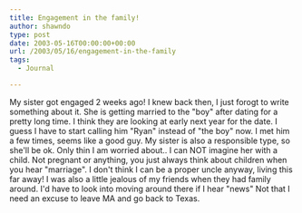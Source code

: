 ```yaml
---
title: Engagement in the family!
author: shawndo
type: post
date: 2003-05-16T00:00:00+00:00
url: /2003/05/16/engagement-in-the-family
tags:
  - Journal

---
```

My sister got engaged 2 weeks ago! I knew back then, I just forogt to write something about it. She is getting married to the "boy" after dating for a pretty long time. I think they are looking at early next year for the date. I guess I have to start calling him "Ryan" instead of "the boy" now. I met him a few times, seems like a good guy. My sister is also a responsible type, so she'll be ok. Only thin I am worried about.. I can NOT imagine her with a child. Not pregnant or anything, you just always think about children when you hear "marriage". I don't think I can be a proper uncle anyway, living this far away! I was also a little jealous of my friends when they had family around. I'd have to look into moving around there if I hear "news" Not that I need an excuse to leave MA and go back to Texas.
